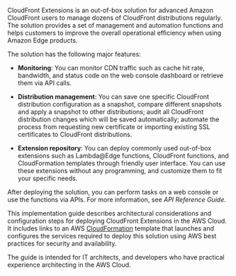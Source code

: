 CloudFront Extensions is an out-of-box solution for advanced Amazon CloudFront users to manage dozens of CloudFront distributions regularly. The solution provides a set of management and automation functions and helps customers to improve the overall operational efficiency when using Amazon Edge products.

The solution has the following major features:

- **Monitoring**: You can monitor CDN traffic such as cache hit rate, bandwidth, and status code on the web console dashboard or retrieve them via API calls.

- **Distribution management**: You can save one specific CloudFront distribution configuration as a snapshot, compare different snapshots and apply a snapshot to other distributions; audit all CloudFront distribution changes which will be saved automatically; automate the process from requesting new certificate or importing existing SSL certificates to CloudFront distributions.

- **Extension repository**: You can deploy commonly used out-of-box extensions such as Lambda@Edge functions, CloudFront functions, and CloudFormation templates through friendly user interface. You can use these extensions without any programming, and customize them to fit your specific needs.

After deploying the solution, you can perform tasks on a web console or use the functions via APIs. For more information, see *API Reference Guide*.

This implementation guide describes architectural considerations and configuration steps for deploying CloudFront Extensions in the AWS Cloud. It includes links to an AWS [CloudFormation][cloudformation] template that launches and configures the services required to deploy this solution using AWS best practices for security and availability.

The guide is intended for IT architects, and developers who have practical experience architecting in the AWS Cloud.

[cloudformation]: https://aws.amazon.com/en/cloudformation/

